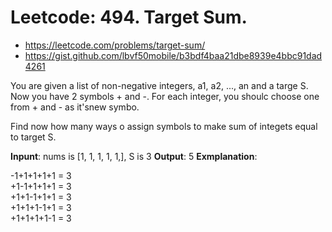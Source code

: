 # Leetcode: 494. Target Sum.

- https://leetcode.com/problems/target-sum/
- https://gist.github.com/lbvf50mobile/b3bdf4baa21dbe8939e4bbc91dad4261

You are given a list of non-negative integers, a1, a2, ..., an and a targe S. Now you have 2 symbols + and -. For each integer, you shoulc choose one from + and - as it'snew symbo.

Find now how many ways o assign symbols to make sum of integets equal to target S.


**Inpunt**: nums is [1, 1, 1, 1, 1,], S is 3
**Output**: 5
**Exmplanation**:

-1+1+1+1+1 = 3  
+1-1+1+1+1 = 3  
+1+1-1+1+1 = 3  
+1+1+1-1+1 = 3  
+1+1+1+1-1 = 3  